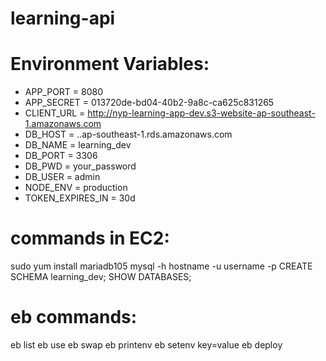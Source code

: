 # learning-api

# Environment Variables:
- APP_PORT = 8080
- APP_SECRET = 013720de-bd04-40b2-9a8c-ca625c831265
- CLIENT_URL = http://nyp-learning-app-dev.s3-website-ap-southeast-1.amazonaws.com
- DB_HOST = <database-id>.<random-id>.ap-southeast-1.rds.amazonaws.com
- DB_NAME = learning_dev
- DB_PORT = 3306
- DB_PWD = your_password
- DB_USER = admin
- NODE_ENV = production
- TOKEN_EXPIRES_IN = 30d

# commands in EC2:
sudo yum install mariadb105
mysql -h hostname -u username -p
CREATE SCHEMA learning_dev;
SHOW DATABASES;

# eb commands:
eb list
eb use
eb swap
eb printenv
eb setenv key=value
eb deploy
